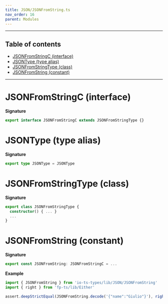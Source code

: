 ```yaml
---
title: JSON/JSONFromString.ts
nav_order: 16
parent: Modules
---
```


---

<h2 class="text-delta">Table of contents</h2>

- [JSONFromStringC (interface)](#jsonfromstringc-interface)
- [JSONType (type alias)](#jsontype-type-alias)
- [JSONFromStringType (class)](#jsonfromstringtype-class)
- [JSONFromString (constant)](#jsonfromstring-constant)

---

# JSONFromStringC (interface)

**Signature**

```ts
export interface JSONFromStringC extends JSONFromStringType {}
```

# JSONType (type alias)

**Signature**

```ts
export type JSONType = JSONType
```

# JSONFromStringType (class)

**Signature**

```ts
export class JSONFromStringType {
  constructor() { ... }
  ...
}
```

# JSONFromString (constant)

**Signature**

```ts
export const JSONFromString: JSONFromStringC = ...
```

**Example**

```ts
import { JSONFromString } from 'io-ts-types/lib/JSON/JSONFromString'
import { right } from 'fp-ts/lib/Either'

assert.deepStrictEqual(JSONFromString.decode('{"name":"Giulio"}'), right({ name: 'Giulio' }))
```
